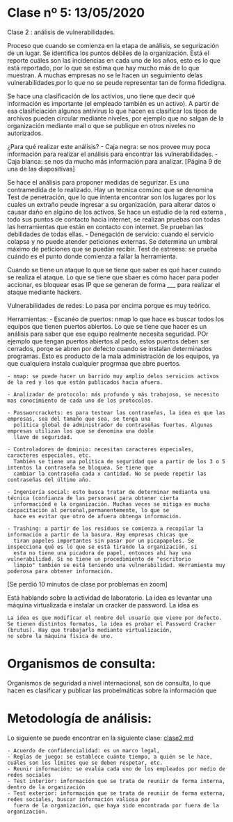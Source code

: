 # Clase nº 5: 13/05/2020


Clase 2 : análisis de vulnerabilidades.

Proceso que cuando se comienza en la etapa de análisis, se segurización de un lugar. Se identifica los puntos débiles de la
organización.
Está el reporte cuáles son las incidencias en cada uno de los años, esto es lo que está reportado, por lo que se estima que hay
mucho más de lo que muestran. A muchas empresas no se le hacen un seguimiento delas vulnerabilidades,por lo que no se peude
representar tan de forma fidedigna.

Se hace una clasificación de los activios, uno tiene que decir qué información es importante (el empleado también es un
activo). A partir de esa clasificiación algunos antivirus lo que hacen es clasificar los tipos de archivos pueden circular
mediante niveles, por ejemplo que no salgan de la organización mediante mail o que se publique en otros niveles no
autorizados.

¿Para qué realizar este análisis?
	- Caja negra: se nos provee muy poca información para realizar el análisis para encontrar las vulnerabilidades.
	- Caja blanca: se nos da mucho más información para analizar.
	[Página 9 de una de las diapositivas]

Se hace el análisis para proponer medidas de segurizar. Es una contramedida de lo realizado.
Hay un tecnica comúnc que se denomina Test de penetración, que lo que intenta encontrar son los lugares por los cuales un extraño
peude ingresar a su organización, para alterar datos o causar daño en algúno de los activos.
Se hace un estudio de la red externa , todo sus puntos de contacto hacia internet, se realizan pruebas con todas las herramientas
que están en contacto con internet. Se prueban las debilidades de todas ellas.
	- Denegación de servicio: cuando el servicio colapsa y no puede atender peticiones externas. Se determina un umbral máximo
	  de peticiones que se puedan recibir.
	  Test de estreess: se prueba cuándo es el punto donde comienza a fallar la herramienta.

Cuando se tiene un ataque lo que se tiene que saber es qué hacer cuando se realiza el ataque. Lo que se tiene que sbaer es cómo
hacer para poder accionar, es bloquear esas IP que se generan de forma ___ para realizar el ataque mediante hackers.

Vulnerabilidades de redes: Lo pasa por encima porque es muy teórico.

Herramientas:
	- Escanéo de puertos: nmap lo que hace es buscar todos los equipos que tienen puertos abiertos. Lo que se tiene que hacer
	  es un análisis para saber que ese equipo realmente necesita seguridad. POr ejemplo que tengan puertos abiertos al pedo,
	  estos puertos deben ser cerrados, porqe se abren por defecto cuando se instalan determinados programas.
	  Esto es producto de la mala administración de los equipos, ya que cualquiera instala cualquier progrmaa que abre
	  puertos.

	- nmap: se puede hacer un barrido muy amplio delos servicios activos de la red y los que están publicados hacia afuera.

	- Analizador de protocolo: más profundo y más trabajoso, se necesito mas conocimiento de cada uno de los protocolos.

	- Passworcrackets: es para testear las contraseñas, la idea es que las empresas, sea del tamaño que sea, se tenga una
	  política global de administrador de contraseñas fuertes. Algunas empresas utilizan los que se denomina una doble
	  llave de seguridad.

	- Controladores de dominio: necesitan caracteres especiales, caracteres especiales, etc.
	  También se tiene una política de seguridad que a partir de los 3 o 5 intentos la contraseña se bloquea. Se tiene que
	  cambiar la contraseña cada x cantidad. No se puede repetir las contraseñas del último año.

	- Ingeniería social: esto busca tratar de determinar medianta una técnica (confianza de las personas( para obtener cierta
	  informaciónd e la organización. Muchas veces se mitiga es mucha cacpacitación al personal,permanentemente, lo que se
	  hace es evitar que otro de afuera obtenga información.

	- Trashing: a partir de los residuos se comienza a recopilar la información a partir de la basura. Hay empresas chicas que
	  tiran papeles importantes sin pasar por un picapapeles. Se inspecciona qué es lo que se está tirando la organización, si
	  esta no tiene una picadora de papel, entonces ahí hay una vulnerabilidad. Si no tiene un procedimiento de "escritorio
	  limpio" también se está teniendo una vulnerabilidad. Herramienta muy poderosa para obtener información.

[Se perdió 10 minutos de clase por problemas en zoom]

Está hablando sobre la actividad de laboratorio. La idea es levantar una máquina virtualizada e instalar un cracker de password.
La idea es

	La idea es que modificar el nombre del usuario que viene por defecto.
	Se tienen distintos formatos, la idea es probar el Password Cracker (brutus). Hay que trabajarlo mediante virtualización,
	no sobre la máquina física de uno.

# Organismos de consulta:

Organismos de seguridad a nivel internacional, son de consulta, lo que hacen es clasificar y publicar las probelmáticas sobre la
información que

# Metodología de análisis:
Lo siguiente se puede encontrar en la siguiente clase: [clase2 md](clase2.md)

	- Acuerdo de confidencialidad: es un marco legal,
	- Reglas de juego: se establece cuánto tiempo, a quién se le hace, cuáles son los límites que se deben respetar, etc.
	- Reunir información: se evalúa cada uno de los empleados por medio de redes sociales
	- Test interior: información que se trata de reuniir de forma interna, dentro de la organización
	- Test exterior: información que se trata de reuniir de forma externa, redes sociales, buscar información valiosa por
	  fuera de la organización, que haya sido encontrada por fuera de la organización.

